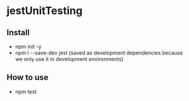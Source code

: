 # jestUnitTesting

## Install

- npm init -y
- npm i --save-dev jest (saved as development dependencies because we only use it in development environments)

## How to use

- npm test
